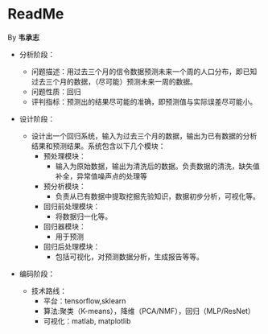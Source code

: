 # ReadMe

By **韦承志** 

- 分析阶段：
    - 问题描述：用过去三个月的信令数据预测未来一个周的人口分布，即已知过去三个月的数据，（尽可能）预测未来一周的数据。
    - 问题性质：回归
    - 评判指标：预测出的结果尽可能的准确，即预测值与实际误差尽可能小。

- 设计阶段：
    - 设计出一个回归系统，输入为过去三个月的数据，输出为已有数据的分析结果和预测结果。系统包含以下几个模块：
        - 预处理模块：
            - 输入为原始数据，输出为清洗后的数据。负责数据的清洗，缺失值补全，异常值噪声点的处理等
        - 预分析模块：
            - 负责从已有数据中提取挖掘先验知识，数据初步分析，可视化等。
        - 回归前处理模块：
            - 将数据归一化等。
        - 回归器模块：
            - 用于预测
        - 回归后处理模块：
            - 包括可视化，对预测数据分析，生成报告等等。

- 编码阶段：
    - 技术路线：
        - 平台：tensorflow,sklearn
        - 算法:聚类（K-means），降维（PCA/NMF），回归（MLP/ResNet）
        - 可视化：matlab, matplotlib
        